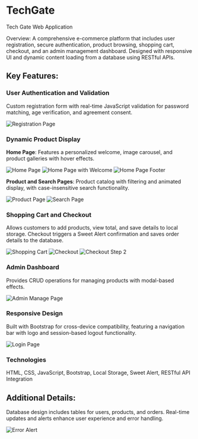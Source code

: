 # TechGate
Tech Gate Web Application

Overview: A comprehensive e-commerce platform that includes user registration, secure authentication, product browsing, shopping cart, checkout, and an admin management dashboard. Designed with responsive UI and dynamic content loading from a database using RESTful APIs.

## Key Features:

### User Authentication and Validation
Custom registration form with real-time JavaScript validation for password matching, age verification, and agreement consent.

![Registration Page](https://github.com/iiHopx/TechGate/blob/main/images/registration.png)

### Dynamic Product Display

**Home Page**: Features a personalized welcome, image carousel, and product galleries with hover effects.

![Home Page](https://github.com/iiHopx/TechGate/blob/main/images/homepage.png)
![Home Page with Welcome](https://github.com/iiHopx/TechGate/blob/main/images/homepagewithwelcome.png)
![Home Page Footer](https://github.com/iiHopx/TechGate/blob/main/images/homepagefooter.png)

**Product and Search Pages**: Product catalog with filtering and animated display, with case-insensitive search functionality.

![Product Page](https://github.com/iiHopx/TechGate/blob/main/images/showproductspage.png)
![Search Page](https://github.com/iiHopx/TechGate/blob/main/images/searchpage.png)

### Shopping Cart and Checkout
Allows customers to add products, view total, and save details to local storage. Checkout triggers a Sweet Alert confirmation and saves order details to the database.

![Shopping Cart](https://github.com/iiHopx/TechGate/blob/main/images/buypage.png)
![Checkout](https://github.com/iiHopx/TechGate/blob/main/images/checkout.png)
![Checkout Step 2](https://github.com/iiHopx/TechGate/blob/main/images/checkout1.png)

### Admin Dashboard
Provides CRUD operations for managing products with modal-based effects.

![Admin Manage Page](https://github.com/iiHopx/TechGate/blob/main/images/managePage.png)

### Responsive Design
Built with Bootstrap for cross-device compatibility, featuring a navigation bar with logo and session-based logout functionality.

![Login Page](https://github.com/iiHopx/TechGate/blob/main/images/login.png)

### Technologies
HTML, CSS, JavaScript, Bootstrap, Local Storage, Sweet Alert, RESTful API Integration

## Additional Details:
Database design includes tables for users, products, and orders.
Real-time updates and alerts enhance user experience and error handling.

![Error Alert](https://github.com/iiHopx/TechGate/blob/main/images/opps%20alert.png)
